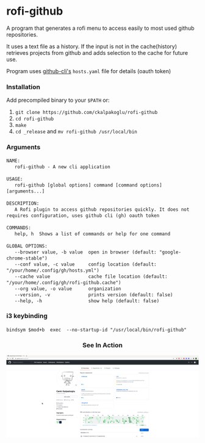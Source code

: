 # rofi-github
A program that generates a rofi menu to access easily to most used github repositories.

It uses a text file as a history. If the input is not in the cache(history) retrieves projects from github and adds selection to the cache for future use.

Program uses [github-cli's](https://github.com/cli/cli) `hosts.yaml` file for details (oauth token)

### Installation
Add precompiled binary to your `$PATH` or: 
1. `git clone https://github.com/ckalpakoglu/rofi-github`
2. `cd rofi-github`
3. `make` 
4. `cd _release` and `mv rofi-github /usr/local/bin` 


### Arguments
```
NAME:
   rofi-github - A new cli application

USAGE:
   rofi-github [global options] command [command options] [arguments...]

DESCRIPTION:
   A Rofi plugin to access github repositories quickly. It does not requires configuration, uses github cli (gh) oauth token

COMMANDS:
   help, h  Shows a list of commands or help for one command

GLOBAL OPTIONS:
   --browser value, -b value  open in browser (default: "google-chrome-stable")
   --conf value, -c value     config location (default: "/your/home/.config/gh/hosts.yml")
   --cache value              cache file location (default: "/your/home/.config/gh/rofi-github.cache")
   --org value, -o value      organization
   --version, -v              prints version (default: false)
   --help, -h                 show help (default: false)
```

### i3 keybinding
`bindsym $mod+b  exec  --no-startup-id "/usr/local/bin/rofi-github"` 

<div align="center">
<h3>See In Action</h3>
<img src="https://github.com/ckalpakoglu/rofi-github/raw/master/.meta/rofi-github.gif">
